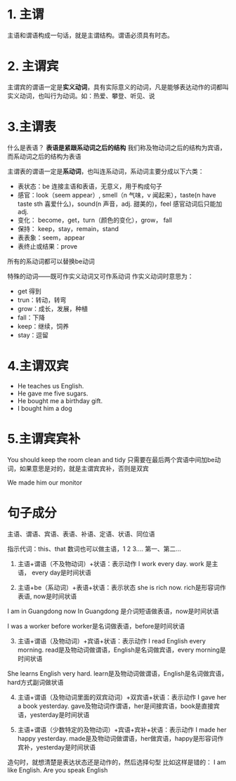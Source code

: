 # 1. 主谓
主语和谓语构成一句话，就是主谓结构。谓语必须具有时态。

# 2. 主谓宾

主谓宾的谓语一定是**实义动词**，具有实际意义的动词，凡是能够表达动作的词都叫实义动词，也叫行为动词。如：热爱、攀登、听见、说

# 3.主谓表

什么是表语？
**表语是紧跟系动词之后的结构**
我们称及物动词之后的结构为宾语，而系动词之后的结构为表语


主谓表的谓语一定是**系动词**，也叫连系动词，系动词主要分成以下六类：
- 表状态：be 连接主语和表语，无意义，用于构成句子
- 感官：look（seem appear）, smell（n 气味，v 闻起来），taste(n have taste sth 喜爱什么)，sound(n 声音，adj. 甜美的)，feel 感官动词后只能加adj.
- 变化： become，get，turn（颜色的变化），grow， fall
- 保持： keep，stay，remain，stand
- 表表象：seem，appear
- 表终止或结果：prove

所有的系动词都可以替换be动词

特殊的动词——既可作实义动词又可作系动词
作实义动词时意思为：
- get 得到
- trun：转动，转弯
- grow：成长，发展，种植
- fall：下降
- keep：继续，饲养
- stay：逗留

# 4.主谓双宾
- He teaches us English.
- He gave me five sugars.
- He bought me a birthday gift.
- I bought him a dog

# 5.主谓宾宾补


You should keep the room clean and tidy
只需要在最后两个宾语中间加be动词，如果意思是对的，就是主谓宾宾补，否则是双宾

We made him our monitor

# 句子成分
主语、谓语、宾语、表语、补语、定语、状语、同位语

指示代词：this、that
数词也可以做主语，1 2 3....  第一、第二...

1. 主语+谓语（不及物动词）+状语：表示动作
I work every day.
work 是主语， every day是时间状语

2. 主语+be（系动词）+表语+状语：表示状态
she is rich now.
rich是形容词作表语, now是时间状语

I am in Guangdong now
In Guangdong 是介词短语做表语，now是时间状语

I was a worker before
worker是名词做表语，before是时间状语

3. 主语+谓语（及物动词）+宾语+状语：表示动作
I read English every morning.
read是及物动词做谓语，English是名词做宾语，every morning是时间状语

She learns English very hard.
learn是及物动词做谓语，English是名词做宾语，hard方式副词做状语

4. 主语+谓语（及物动词里面的双宾动词）+双宾语+状语：表示动作
I gave her a book yesterday.
gave及物动词作谓语，her是间接宾语，book是直接宾语，yesterday是时间状语

5. 主语+谓语（少数特定的及物动词）+宾语+宾补+状语：表示动作
I made her happy yesterday.
made是及物动词做谓语，her做宾语，happy是形容词作宾补，yesterday是时间状语

造句时，就想清楚是表达状态还是动作的，然后选择句型
比如这样是错的：
I am like English.
Are you speak English









